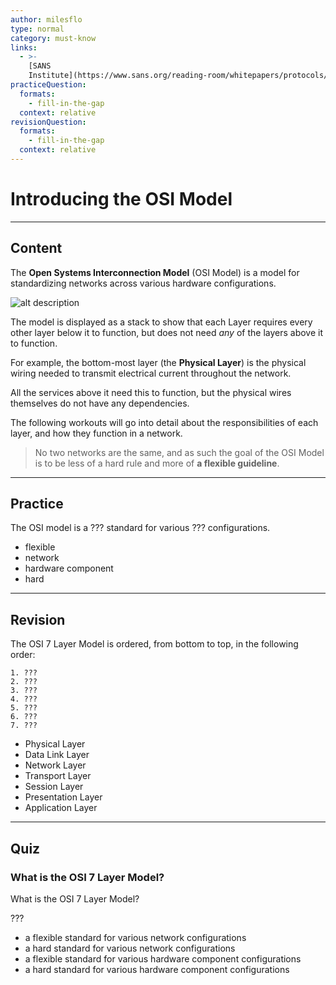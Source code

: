 ```yaml
---
author: milesflo
type: normal
category: must-know
links:
  - >-
    [SANS
    Institute](https://www.sans.org/reading-room/whitepapers/protocols/applying-osi-layer-network-model-information-security-1309){website}
practiceQuestion:
  formats:
    - fill-in-the-gap
  context: relative
revisionQuestion:
  formats:
    - fill-in-the-gap
  context: relative
---
```


# Introducing the OSI Model


---

## Content

The **Open Systems Interconnection Model** (OSI Model) is a model for standardizing networks across various hardware configurations.

![alt description](https://img.enkipro.com/56087819d55f794aab9ac03a5e7c9aff.png)

The model is displayed as a stack to show that each Layer requires every other layer below it to function, but does not need *any* of the layers above it to function. 

For example, the bottom-most layer (the **Physical Layer**) is the physical wiring needed to transmit electrical current throughout the network. 

All the services above it need this to function, but the physical wires themselves do not have any dependencies.

The following workouts will go into detail about the responsibilities of each layer, and how they function in a network. 

> No two networks are the same, and as such the goal of the OSI Model is to be less of a hard rule and more of **a flexible guideline**.


---

## Practice

The OSI model is a ??? standard for various ??? configurations.

- flexible
- network
- hardware component
- hard


---

## Revision

The OSI 7 Layer Model is ordered, from bottom to top, in the following order:

```plain-text
1. ???
2. ???
3. ???
4. ???
5. ???
6. ???
7. ???
```

- Physical Layer
- Data Link Layer
- Network Layer
- Transport Layer
- Session Layer
- Presentation Layer
- Application Layer


---

## Quiz

### What is the OSI 7 Layer Model?


What is the OSI 7 Layer Model?

???

- a flexible standard for various network configurations
- a hard standard for various network configurations
- a flexible standard for various hardware component configurations
- a hard standard for various hardware component configurations
